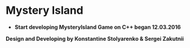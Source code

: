 # Mystery Island
* **Start developing MysteryIsland Game on C++ began 12.03.2016**

**Design and Developing by Konstantine Stolyarenko & Sergei Zakutnii**